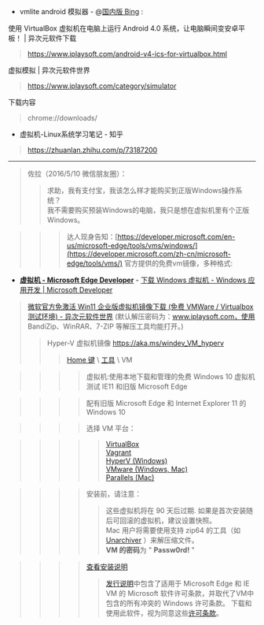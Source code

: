 - vmlite android 模拟器 - @[国内版 Bing](https://cn.bing.com/search?q=vmlite+android+%E6%A8%A1%E6%8B%9F%E5%99%A8&qs=n&form=QBRE&sp=-1&pq=vmlite+android+%E6%A8%A1%E6%8B%9F%E5%99%A8&sc=0-26&sk=&cvid=C7E83A5CD212408C89233385DA9B250A) :

使用 VirtualBox 虚拟机在电脑上运行 Android 4.0 系统，让电脑瞬间变安卓平板！ | 异次元软件下载
> https://www.iplaysoft.com/android-v4-ics-for-virtualbox.html

虚拟模拟 | 异次元软件世界
> https://www.iplaysoft.com/category/simulator

下载内容
>  chrome://downloads/
  

- 虚拟机-Linux系统学习笔记 - 知乎
> https://zhuanlan.zhihu.com/p/73187200

<hr>

> 佐拉（2016/5/10 微信朋友圈）：
>> 求助，我有支付宝，我该怎么样才能购买到正版Windows操作系统？<br>
>> 我不需要购买预装Windows的电脑，我只是想在虚拟机里有个正版Windows。

>>>   达人现身告知：[https://developer.microsoft.com/en-us/microsoft-edge/tools/vms/windows/](https://developer.microsoft.com/zh-cn/microsoft-edge/tools/vms/)   官方提供的免费vm镜像，多种格式:

- [**虚拟机 - Microsoft Edge Developer**](https://developer.microsoft.com/zh-cn/microsoft-edge/tools/vms/) - <a href="https://developer.microsoft.com/zh-cn/windows/downloads/virtual-machines/">下载 Windows 虚拟机 - Windows 应用开发 | Microsoft Developer</a>

> <a href="https://www.iplaysoft.com/win11-virtual-machines.html">微软官方免激活 Win11 企业版虚拟机镜像下载 (免费 VMWare / Virtualbox 测试环境) - 异次元软件世界</a> (默认解压密码为：www.iplaysoft.com，使用 BandiZip、WinRAR、7-ZIP 等解压工具均能打开。)
>> Hyper-V 虚拟机镜像 https://aka.ms/windev_VM_hyperv
>>> [Home 键](https://developer.microsoft.com/zh-cn/microsoft-edge/) \ [工具](https://developer.microsoft.com/zh-cn/microsoft-edge/tools/) \ VM

>>>> 虚拟机:使用本地下载和管理的免费 Windows 10 虚拟机测试 IE11 和旧版 Microsoft Edge

>>>> 配有旧版 Microsoft Edge 和 Internet Explorer 11 的 Windows 10

>>>> 选择 VM 平台：

>>>>> [VirtualBox](https://az792536.vo.msecnd.net/vms/VMBuild_20190311/VirtualBox/MSEdge/MSEdge.Win10.VirtualBox.zip) <br>
>>>>> [Vagrant](https://az792536.vo.msecnd.net/vms/VMBuild_20190311/Vagrant/MSEdge/MSEdge.Win10.Vagrant.zip) <br>
>>>>> [HyperV (Windows)](https://az792536.vo.msecnd.net/vms/VMBuild_20190311/HyperV/MSEdge/MSEdge.Win10.HyperV.zip) <br>
>>>>> [VMware (Windows, Mac)](https://az792536.vo.msecnd.net/vms/VMBuild_20190311/VMware/MSEdge/MSEdge.Win10.VMware.zip) <br>
>>>>> [Parallels (Mac)](https://az792536.vo.msecnd.net/vms/VMBuild_20190311/Parallels/MSEdge/MSEdge.Win10.Parallels.zip)

>>>> 安装前，请注意：
>>>>> 这些虚拟机将在 90 天后过期. 如果是首次安装随后可回滚的虚拟机，建议设置快照。  <br> Mac 用户将需要使用支持 zip64 的工具（如 [Unarchiver](https://unarchiver.c3.cx/unarchiver) ）来解压缩文件。 <br>
>>>>> **VM 的密码**为 " **Passw0rd!** "

>>>> [查看安装说明](https://az792536.vo.msecnd.net/vms/release_notes_license_terms_8_1_15.pdf)
>>>>> [发行说明](https://az792536.vo.msecnd.net/vms/release_notes_license_terms_8_1_15.pdf)中包含了适用于 Microsoft Edge 和 IE VM 的 Microsoft 软件许可条款，并取代了VM中包含的所有冲突的 Windows 许可条款。 下载和使用此软件，视为同意这些[许可条款](https://az792536.vo.msecnd.net/vms/release_notes_license_terms_8_1_15.pdf)。
